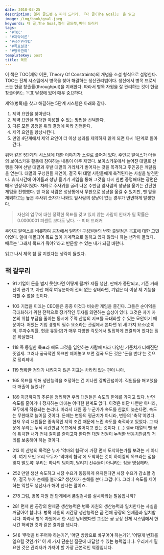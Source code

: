 ```yaml
---
date: 2018-03-25
description: 엘리 골드렛 & 피터 드러커, 『더 골(The Goal)』 을 읽고
image: /img/book/goal.jpeg
keywords: 더 골,The Goal,엘리 골드렛,피터 드러커
tags:
- '#TOC'
- '#제약이론'
- '#생산관리법'
- '#목표설정'
- '#병목관리'
templateKey: post
title: 목표
---
```

이 책은 TOC(제약 이론, Theory Of Constraints)의 개념을 소설 형식으로 설명한다. TOC는 전체 시스템에서 병목을 찾아 해결하는 생산관리법이다. 생산에서 병목 프로세스는 현금 창출률(throughput)을 지배한다. 따라서 병목 자원을 잘 관리하는 것이 현금 창출이라는 목표 달성에 있어 매우 중요하다. 

제약(병목)을 찾고 해결하는 5단계 시스템은 아래와 같다.

1. 제약 요인을 찾아낸다. 
2. 제약 요인을 최대한 이용할 수 있는 방법을 선택한다. 
3. 다른 모든 공정을 위의 결정에 따라 진행한다. 
4. 제약 요인을 향상시킨다. 
5. 만일 4단계에서 제약 요인이 더 이상 성과를 제약하지 않게 되면 다시 1단계로 돌아간다.

위와 같은 5단계의 시스템에 대한 이야기가 소설로 풀어져 있다. 주인공 알렉스가 아들의 보이스카웃 활동에 참여하는 내용이 아주 재밌다. 보이스카웃에서 늘어진 대열로 산행을 하며 선발 대열과 후발 대열의 거리차가 벌어지는 것을 목격하고 주인공은 깨달음을 얻는다. 대열의 구성원들 지연이, 결국 뒤 대열 사람들에게 축적된다는 사실을 발견한다. 휴식시간에 아이들과 성냥 옮기기 게임을 통해 그것을 다시 한번 증명해내는 장면은 매우 인상적이였다. 차례로 주사위를 굴려 나온 수만큼 앞사람의 성냥을 옮기는 간단한 게임을 진행했다. 맨 처음 사람은 성냥통에서 무한으로 성냥을 옮길 수 있지만, 맨 앞을 제외하고는 높은 주사위 숫자가 나와도 앞사람의 성냥이 없는 경우가 빈번하게 발생한다.

> 자신의 업무에 대한 정확한 목표를 갖고 있지 않는 사람이 인재가 될 확률은 0.0000001 퍼센트 보다도 낮다. -- 피터 드러커 

주인공 알렉스를 비롯하여 공장에서 일하던 구성원들의 변화 출발점은 목표에 대한 고민이었다. 일에 매몰되어 목표 없이 기계적으로 일하고 있지 않았나 하는 생각이 들었다. 때로는 '그래서 목표가 뭐야?'라고 반문할 수 있는 내가 되길 바란다. 

읽고 나서 제목 참 잘 지었다는 생각이 들었다.


## 책 갈무리

- 91 기업이 돈을 벌지 못한다면 어떻게 될까? 제품 생산, 판매가 중단되고, 기존 거래선이 끊기고, 자산 매각 여유분마저 전혀 없는 상태라면, 기업은 더 이상 제 기능을 다할 수 없을 것이다. 

- 103 기업을 이끄는 CEO들은 종종 이것과 비슷한 게임을 즐긴다. 그들은 순이익을 극대화하기 위한 전략으로 장기적인 투자를 외면하는 습성이 있다. 그것은 자기 자본의 위험 부담을 줄이는 동시에 주력 산업의 지표를 극대화할 수 있는 묘안이기 때문이다. 어쨌든 기업 경영의 필수 요소라는 관점에서 본다면 위 세 가지 요소(순이익, 투자수익률, 현금 유동성)가 매우 다양한 각도에서 밀접하게 연결되어 있다는 점은 확실했다. 

- 118 즉 동일한 목표라 해도 그것을 입안하는 사람에 따라 다양한 기준치가 더해진단 뜻일세. 그러나 궁극적인 목표만 떼어놓고 보면 결국 모든 것은 '돈을 번다'는 것으로 정리되네.

- 119 명확한 정의가 내려지지 않은 지표는 차라리 없는 편이 나아. 

- 165 목표를 위해 생산능력을 조정하는 건 지나친 강박관념이야. 직원들을 해고했을 때 매출이 늘었나? 

- 189 지금까지의 추론을 정리하면 우리 대원들은 속도의 한계를 가지고 있다. 반면 속도를 줄이거나 정지하는 데에는 어떠한 한계도 없다. 이것은 비단 나뿐만 아니라, 모두에게 적용되는 논리다. 따라서 대원 중 누군가가 속도를 한없이 늦춘다면, 속도는 무한대로 늘어질 것이다. 문제는 변동의 평균치가 아니라, 변동의 '축적'이었다. 현재 우리 대원들은 종속적인 제약 조건 때문에 느린 속도를 축적하고 있었다. 그 때문에 우리는 누적 시간만큼 목표에서 멀어지고 있는 것이다. (...) 결국 대열의 맨 끝에 위치한 내가 전체 길이를 줄이고자 한다면 대원 전원이 누적한 변동치만큼의 거리를 보충해야 하는 것이다.

- 213 이 산행의 목적은 누가 '악마의 협곡'에 가장 먼저 도착하는가를 보려는 게 아니야. 여기 모인 우리 모두가 '악마의 협곡'에 도착하는 것이 하이킹의 목표라는 점을 잊지 말도록! 우리는 하나의 팀이지, 달리기 선수들이 아니라는 점을 명심해라. 

- 252 만일 생산 속도하고 시장 수요가 동등하게 유지된다면 시장 수요가 감소할 경우, 결국 누가 손해를 볼까요? 생산자가 손해를 본다 그겁니다. 그러니 속도를 제어하는 역할도 생산자가 해야 한다는 말이죠.

- 278 그럼, 병목 자원 전 단계에서 품질검사를 실시하라는 말씀입니까? 

- 281 먼저 한 공장의 완제품 생산능력은 병목 자원의 생산능력과 일치한다는 사실을 깨달아야 합니다. 병목 자원의 시간당 생산능력은 곧 전체 공장의 완제품과 일치합니다. 따라서 병목 자원에서 한 시간 낭비했다면 그것은 곧 공장 전체 시스템에서 한 시간 허비한 것과 같은 결과를 냅니다. 

- 548 '무엇을 바꾸어야 하는가?', '어떤 방향으로 바꾸어야 하는가?', '어떻게 변화를 일으킬 것인가?' 이 세 가지 단순한 질문에 대답할 수 있는 능력입니다. 우리에게 필요한 것은 관리자가 가져야 할 가장 근본적인 역량입니다.